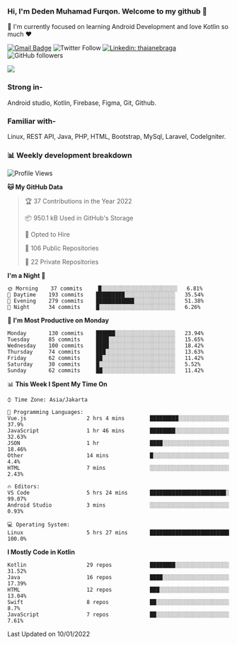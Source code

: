 ### Hi, I'm Deden Muhamad Furqon. Welcome to my github 👋

<!--
**furqoncreative/furqoncreative** is a ✨ _special_ ✨ repository because its `README.md` (this file) appears on your GitHub profile.

Here are some ideas to get you started:

- 🔭 I’m currently working on ...
- 👯 I’m looking to collaborate on ...
- 🤔 I’m looking for help with ...
- 💬 Ask me about ...
- 📫 How to reach me: ...
- 😄 Pronouns: ...
- ⚡ Fun fact: ...
-->

  🌱 I'm currently focused on learning Android Development and love Kotlin so much ❤ 

[![Gmail Badge](https://img.shields.io/badge/-furqoncreative24@gmail.com-c14438?style=flat-square&logo=Gmail&logoColor=white&link=mailto:furqoncreative24@gmail.com)](mailto:furqoncreative24@gmail.com)
![Twitter Follow](https://img.shields.io/twitter/follow/furqoncreative?label=Follow)
[![Linkedin: thaianebraga](https://img.shields.io/badge/-Deden_Muhamad_Furqon-blue?style=flat-square&logo=Linkedin&logoColor=white&link=https://www.linkedin.com/in/anmol-p-singh/)](https://www.linkedin.com/in/furqoncreative/)
![GitHub followers](https://img.shields.io/github/followers/furqoncreative?label=Follow&style=social)

<img src="https://github-readme-stats.sera5-dev.vercel.app/api?username=furqoncreative&hide=stars&show_icons=true&count_private=true&include_all_commits=true&title_color=#008080&icon_color=#008080&hide_border=true" width="">

### Strong in-

Android studio, Kotlin, Firebase, Figma, Git, Github.

### Familiar with-
Linux, REST API, Java, PHP, HTML, Bootstrap, MySql, Laravel, CodeIgniter.

### 📊 Weekly development breakdown

<!--START_SECTION:waka-->
![Profile Views](http://img.shields.io/badge/Profile%20Views-1-blue)

**🐱 My GitHub Data** 

> 🏆 37 Contributions in the Year 2022
 > 
> 📦 950.1 kB Used in GitHub's Storage 
 > 
> 💼 Opted to Hire
 > 
> 📜 106 Public Repositories 
 > 
> 🔑 22 Private Repositories  
 > 
**I'm a Night 🦉** 

```text
🌞 Morning    37 commits     █░░░░░░░░░░░░░░░░░░░░░░░░   6.81% 
🌆 Daytime    193 commits    █████████░░░░░░░░░░░░░░░░   35.54% 
🌃 Evening    279 commits    ████████████░░░░░░░░░░░░░   51.38% 
🌙 Night      34 commits     █░░░░░░░░░░░░░░░░░░░░░░░░   6.26%

```
📅 **I'm Most Productive on Monday** 

```text
Monday       130 commits    ██████░░░░░░░░░░░░░░░░░░░   23.94% 
Tuesday      85 commits     ████░░░░░░░░░░░░░░░░░░░░░   15.65% 
Wednesday    100 commits    ████░░░░░░░░░░░░░░░░░░░░░   18.42% 
Thursday     74 commits     ███░░░░░░░░░░░░░░░░░░░░░░   13.63% 
Friday       62 commits     ██░░░░░░░░░░░░░░░░░░░░░░░   11.42% 
Saturday     30 commits     █░░░░░░░░░░░░░░░░░░░░░░░░   5.52% 
Sunday       62 commits     ██░░░░░░░░░░░░░░░░░░░░░░░   11.42%

```


📊 **This Week I Spent My Time On** 

```text
⌚︎ Time Zone: Asia/Jakarta

💬 Programming Languages: 
Vue.js                   2 hrs 4 mins        █████████░░░░░░░░░░░░░░░░   37.9% 
JavaScript               1 hr 46 mins        ████████░░░░░░░░░░░░░░░░░   32.63% 
JSON                     1 hr                ████░░░░░░░░░░░░░░░░░░░░░   18.46% 
Other                    14 mins             █░░░░░░░░░░░░░░░░░░░░░░░░   4.4% 
HTML                     7 mins              ░░░░░░░░░░░░░░░░░░░░░░░░░   2.43%

🔥 Editors: 
VS Code                  5 hrs 24 mins       ████████████████████████░   99.07% 
Android Studio           3 mins              ░░░░░░░░░░░░░░░░░░░░░░░░░   0.93%

💻 Operating System: 
Linux                    5 hrs 27 mins       █████████████████████████   100.0%

```

**I Mostly Code in Kotlin** 

```text
Kotlin                   29 repos            ████████░░░░░░░░░░░░░░░░░   31.52% 
Java                     16 repos            ████░░░░░░░░░░░░░░░░░░░░░   17.39% 
HTML                     12 repos            ███░░░░░░░░░░░░░░░░░░░░░░   13.04% 
Swift                    8 repos             ██░░░░░░░░░░░░░░░░░░░░░░░   8.7% 
JavaScript               7 repos             ██░░░░░░░░░░░░░░░░░░░░░░░   7.61%

```



 Last Updated on 10/01/2022
<!--END_SECTION:waka-->
